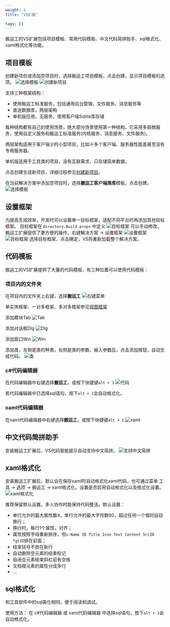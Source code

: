 ```yaml
---
weight: 5
title: "VS扩展"

tags: []
---
```


搬运工的VS扩展包括项目模板、常用代码模板、中文代码简拼助手、sql格式化、xaml格式化等功能。

## 项目模板
创建新项目或添加空项目时，选择搬运工项目模板，点击创建，显示项目模板的选项。
![](/dt-docs/1开始/2创建项目/1.png "选择模板")
![](/dt-docs/1开始/2创建项目/2.png "创建新项目")

支持三种框架结构：
- 使用搬运工标准服务，包括通用后台管理、文件服务、消息服务等
- 直连数据库，两层架构
- 单机版应用，无服务，使用客户端Sqlite库存储

每种结构都有自己的使用场景，绝大部分场景使用第一种结构，它采用多层微服务，使用自定义服务和搬运工标准服务(内核服务、消息服务、文件服务)。

两层架构适用于客户端少的小型项目，比如十多个客户端、服务器性能差甚至没有专用服务器。

单机版适用于工具类的项目，没有互联需求，只存储简单数据。

点击创建生成新项目，详细过程参见[创建新项目](/dt-docs/1开始/2创建项目/)。

在当前解决方案中添加空项目时，选择**搬运工客户端类库**模板，点击创建。
![](/dt-docs/1开始/2创建项目/1.png "选择模板")

## 设置框架
为提高生成效率，开发时可以设置单一目标框架，适配不同平台时再添加其他目标框架。
目标框架在 `Directory.Build.props` 中定义
![](/dt-docs/1开始/2创建项目/b1.png "目标框架")
可以手动修改，搬运工扩展提供了更方便的操作，右键解决方案 -> 设置框架
![](/dt-docs/1开始/2创建项目/b2.png "设置框架")
![](/dt-docs/1开始/2创建项目/b3.png "目标框架")
选择目标框架，点击确定，VS将重新加载整个解决方案。

## 代码模板
搬运工的VS扩展提供了大量的代码模板，有三种位置可以使用代码模板：

### 项目内的文件夹
在项目内的文件夹上右键，选择**搬运工**
![](3.png "右键菜单")

单实体框架、一对多框架、多对多框架参见[视图框架](/dt-docs/4实体框架/4通用框架/)

添加模块Tab
![](4.png "Tab")

添加对话框Dlg
![](5.png "Dlg")

添加窗口Win
![](6.png "Win")

添加类，左侧是类的种类，右侧是类的参数，输入参数后，点击添加按钮，自动生成代码。
![](7.png "类")


### c#代码编辑器
在代码编辑器中右键选择**搬运工**，或按下快捷键`alt + 1`
![](8.png "代码")

若代码编辑器中已选择sql语句，按下`alt + 1`会自动格式化。


### xaml代码编辑器
在xaml代码编辑器中右键选择**搬运工**，或按下快捷键`alt + 1`
![](9.png "xaml")


## 中文代码简拼助手
安装搬运工扩展后，VS代码智能提示自动支持中文简拼。
![](10.png "支持中文简拼")


## xaml格式化
安装搬运工扩展后，默认会在保存xaml时自动格式化xaml代码，也可通过菜单 工具 -> 选项 -> 搬运工 -> xaml格式化，设置是否启用自动格式化以及格式化设置。
![](11.png "xaml格式化")

推荐保留默认设置，多人协作时能保持代码整洁。默认设置：
- 单行允许的最大属性数4，单行允许的最大字符数60，超过任何一个值时自动换行；
- 换行时，每行1个属性，对齐；
- 属性按照字母重新排序，但`x:Name ID Title Icon Text Content SrcID TgtID`排在前面；
- 结束括号不放在新行
- 自动删除空元素的结束标记
- 自闭合元素结束斜杠前有空格
- 文档根元素的属性分成多行
- ...

## sql格式化
和工具软件中的sql美化相同，便于阅读和调试。

使用方法：
在 c#代码编辑器 或 xaml代码编辑器 中选择sql语句，按下`alt + 1`会自动格式化。
